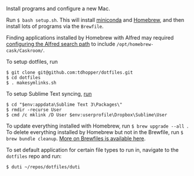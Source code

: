 Install programs and configure a new Mac.

Run `$ bash setup.sh`. This will install [miniconda](http://conda.pydata.org/miniconda.html "Miniconda &mdash; Conda") and [Homebrew](http://brew.sh/ "Homebrew — The missing package manager for OS X"), and then install lots of programs via the `Brewfile`.

Finding applications installed by Homebrew with Alfred may required
[configuring the Alfred search path](http://support.alfredapp.com/kb:symlinked-apps) to include `/opt/homebrew-cask/Caskroom/`.

To setup dotfiles, run

```
$ git clone git@github.com:tdhopper/dotfiles.git
$ cd dotfiles
$ . makesymlinks.sh
```


To setup Sublime Text syncing, [run](https://packagecontrol.io/docs/syncing)

```
$ cd "$env:appdata\Sublime Text 3\Packages\"
$ rmdir -recurse User
$ cmd /c mklink /D User $env:userprofile\Dropbox\Sublime\User
```

To update everything installed with Homebrew, run `$ brew upgrade --all
`. To delete everything installed by Homebrew but not in the Brewfile, run `$ brew bundle cleanup`.
[More on Brewfiles is available here](https://github.com/Homebrew/homebrew-bundle).

To set default application for certain file types to run in, navigate to the `dotfiles` repo and run:

```
$ duti ~/repos/dotfiles/duti
```